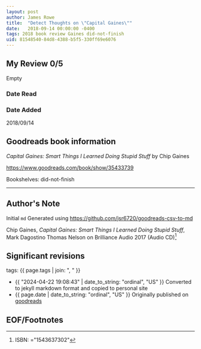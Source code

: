 ```yaml
---
layout: post
author: James Rowe
title:  "Detect Thoughts on \"Capital Gaines\""
date:   2018-09-14 00:00:00 -0400
tags: 2018 book review Gaines did-not-finish
uid: 81548540-84d8-4388-b5f5-330ff69e6076
---
```


<!-- highly dependent on how you personally use jekyll templates, and how you want this to show up -->
<!-- escape any jekyll keys with double brackets -->

## My Review 0/5

Empty

### Date Read


### Date Added
2018/09/14

## Goodreads book information

*Capital Gaines: Smart Things I Learned Doing Stupid Stuff* by Chip Gaines

https://www.goodreads.com/book/show/35433739

Bookshelves: did-not-finish

---

## Author's Note

Initial `md` Generated using https://github.com/jsr6720/goodreads-csv-to-md

Chip Gaines, *Capital Gaines: Smart Things I Learned Doing Stupid Stuff*, Mark Dagostino Thomas Nelson on Brilliance Audio 2017 (Audio CD)[^1]

## Significant revisions

tags: {{ page.tags | join: ", " }} <!-- todo move this somewhere -->

- {{ "2024-04-22 19:08:43" | date_to_string: "ordinal", "US" }} Converted to jekyll markdown format and copied to personal site
- {{ page.date | date_to_string: "ordinal", "US" }} Originally published on [goodreads](https://www.goodreads.com)

## EOF/Footnotes

[^1]: ISBN: ="1543637302"